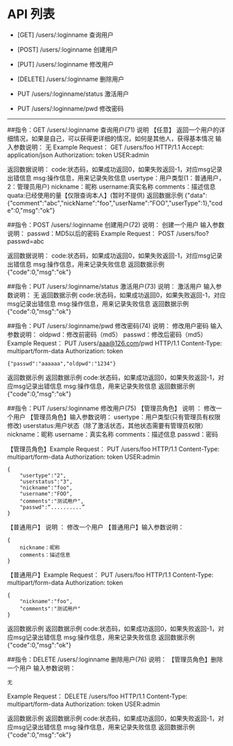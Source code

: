 # API 列表
	

- [GET] /users/:loginname 查询用户

- [POST] /users/:loginname 创建用户

- [PUT] /users/:loginname 修改用户

- [DELETE] /users/:loginname 删除用户

- PUT /users/:loginname/status 激活用户

- PUT /users/:loginname/pwd 修改密码

	
----------

##指令：GET /users/:loginname 查询用户(71)
说明
	【任意】 返回一个用户的详细情况，如果是自己，可以获得更详细的情况，如何是其他人，获得基本情况
输入参数说明：
	无
Example Request：
	GET /users/foo HTTP/1.1 
	Accept: application/json
	Authorization: token
	USER:admin
	


返回数据说明：
	code:状态码，如果成功返回0，如果失败返回-1，对应msg记录出错信息
	msg:操作信息，用来记录失败信息
	usertype：用户类型(1：普通用户，2：管理员用户)
	nickname：昵称 
	username:真实名称
	comments：描述信息
	quata:已经使用的量【仅限查询本人】(暂时不提供)
返回数据示例
	{"data":{"comment":"abc","nickName":"foo","userName":"FOO","userType":1},"code":0,"msg":"ok"}
	

##指令：POST /users/:loginname 创建用户(72)
说明：
	创建一个用户
输入参数说明：
	passwd：MD5以后的密码
Example Request：
	POST /users/foo?passwd=abc
	
返回数据说明：
	code:状态码，如果成功返回0，如果失败返回-1，对应msg记录出错信息
	msg:操作信息，用来记录失败信息
返回数据示例
	{"code":0,"msg":"ok"}

##指令：PUT /users/:loginname/status 激活用户(73)
说明：
	激活用户
输入参数说明：
	无
返回数据示例
	code:状态码，如果成功返回0，如果失败返回-1，对应msg记录出错信息
	msg:操作信息，用来记录失败信息
返回数据示例
	{"code":0,"msg":"ok"}

##指令：PUT /users/:loginname/pwd 修改密码(74)
说明：
	修改用户密码
输入参数说明：
	oldpwd：修改前密码（md5）
	passwd：修改后密码（md5）
Example Request：
	PUT /users/aaa@126.com/pwd HTTP/1.1 
	Content-Type: multipart/form-data
	Authorization: token
 
	{"passwd":"aaaaaa","oldpwd":"1234"}
返回数据示例
	返回数据示例
	code:状态码，如果成功返回0，如果失败返回-1，对应msg记录出错信息
	msg:操作信息，用来记录失败信息
返回数据示例
	{"code":0,"msg":"ok"}


##指令：PUT /users/:loginname 修改用户(75)
【管理员角色】 说明 ：
	修改一个用户
【管理员角色】输入参数说明：
	usertype：用户类型(只有管理员有权限修改)
	userstatus:用户状态（除了激活状态，其他状态需要有管理员权限）
	nickname：昵称
	username：真实名称
	comments：描述信息
	passwd：密码

【管理员角色】Example Request：
	PUT /users/foo HTTP/1.1 
	Content-Type: multipart/form-data
	Authorization: token
	USER:admin
 
	{
		"usertype":"2",
		"userstatus":"3",
		"nickname":"foo",
		"username":"FOO",
		"comments":"测试用户",
		"passwd":“..........”
	}

【普通用户】 说明 ：
	修改一个用户
【普通用户】输入参数说明：

	{
		nickname：昵称
		comments：描述信息
	}

【普通用户】Example Request：
	PUT /users/foo HTTP/1.1 
	Content-Type: multipart/form-data
	Authorization: token
 
	{
		"nickname":"foo",
		"comments":"测试用户"
	}
返回数据示例
	返回数据示例
	code:状态码，如果成功返回0，如果失败返回-1，对应msg记录出错信息
	msg:操作信息，用来记录失败信息
返回数据示例
	{"code":0,"msg":"ok"}

##指令：DELETE /users/:loginname 删除用户(76)
说明：
	【管理员角色】删除一个用户
输入参数说明：
	
	无 
Example Request：
	DELETE /users/foo HTTP/1.1 
	Content-Type: multipart/form-data
	Authorization: token
	USER:admin
                  
返回数据示例
	返回数据示例
	code:状态码，如果成功返回0，如果失败返回-1，对应msg记录出错信息
	msg:操作信息，用来记录失败信息
返回数据示例
	{"code":0,"msg":"ok"}


